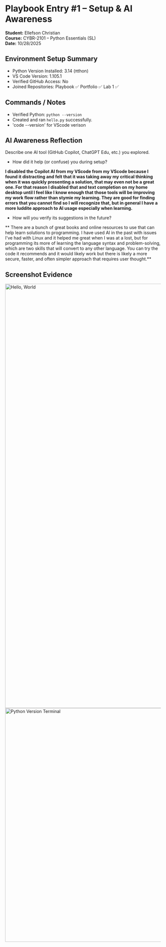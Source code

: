 # Playbook Entry #1 – Setup & AI Awareness
**Student:** Ellefson Christian  
**Course:** CYBR-2101 – Python Essentials (SL)  
**Date:** 10/28/2025
 
## Environment Setup Summary
- Python Version Installed: 3.14 (πthon)  
- VS Code Version: 1.105.1  
- Verified GitHub Access: No  
- Joined Repositories: Playbook ✅  Portfolio ✅  Lab 1 ✅  
 
## Commands / Notes
- Verified Python: `python --version`  
- Created and ran `hello.py` successfully.
- 'code --version' for VScode verison 
 
## AI Awareness Reflection
Describe one AI tool (GitHub Copilot, ChatGPT Edu, etc.) you explored.  
- How did it help (or confuse) you during setup?
  
**I disabled the Copilot AI from my VScode from my VScode because I found it distracting and felt that it was taking away my critical thinking when it was quickly presenting a solution, that may even not be a great one. For that reason I disabled that and text completion on my home desktop until I feel like I know enough that those tools will be improving my work flow rather than stymie my learning. They are good for finding errors that you cannot find so I will recognize that, but in general I have a more luddite approach to AI usage especially when learning.**

- How will you verify its suggestions in the future?

** There are a bunch of great books and online resources to use that can help learn solutions to programming. I have used AI in the past with issues I've had with Linux and it helped me great when I was at a lost, but for programming its more of learning the language syntax and problem-solving, which are two skills that will convert to any other language. You can try the code it recommends and it would likely work but there is likely a more secure, faster, and often simpler approach that requires user thought.** 
 
## Screenshot Evidence

<img width="2558" height="1372" alt="Hello, World" src="https://github.com/user-attachments/assets/a7c0de68-5bb2-4ccc-8a9d-c9c547a28f6b" />

<img width="1467" height="756" alt="Python Version Terminal" src="https://github.com/user-attachments/assets/af0293b0-0833-4a62-b82c-a4eaddebe987" />
